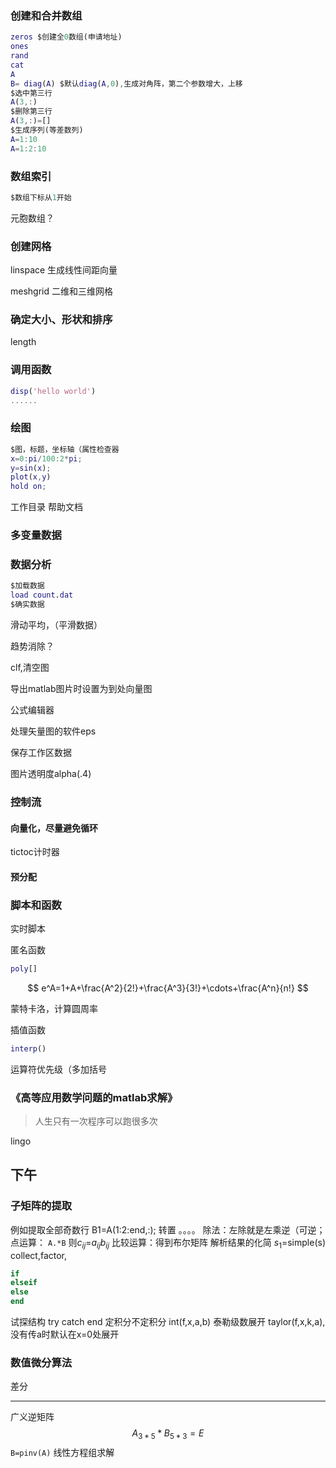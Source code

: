 ### 创建和合并数组



```matlab
zeros $创建全0数组(申请地址)
ones
rand
cat
A
B= diag(A) $默认diag(A,0),生成对角阵，第二个参数增大，上移
$选中第三行
A(3,:)
$删除第三行
A(3,:)=[]
$生成序列(等差数列)
A=1:10
A=1:2:10
```

### 数组索引

```matlab
$数组下标从1开始
```

元胞数组？

### 创建网格

linspace 生成线性间距向量

meshgrid 二维和三维网格

### 确定大小、形状和排序

length

### 调用函数

```matlab
disp('hello world')
......
```

### 绘图

```matlab
$图，标题，坐标轴（属性检查器
x=0:pi/100:2*pi;
y=sin(x);
plot(x,y)
hold on;

```



工作目录
帮助文档

### 多变量数据

### 数据分析

```matlab
$加载数据
load count.dat
$确实数据

```

滑动平均，（平滑数据）

趋势消除？

clf,清空图

导出matlab图片时设置为到处向量图

公式编辑器

处理矢量图的软件eps

保存工作区数据

图片透明度alpha(.4)

### 控制流

#### 向量化，尽量避免循环

tictoc计时器

#### 预分配

### 脚本和函数

实时脚本

匿名函数

```matlab
poly[]

```

$$
e^A=1+A+\frac{A^2}{2!}+\frac{A^3}{3!}+\cdots+\frac{A^n}{n!}
$$



蒙特卡洛，计算圆周率

插值函数

```matlab
interp()
```

运算符优先级（多加括号

### 《高等应用数学问题的matlab求解》



>
>
>人生只有一次程序可以跑很多次

lingo
## 下午
### 子矩阵的提取
例如提取全部奇数行
  B1=A(1:2:end,:);
转置
   。。。。
除法：左除就是左乘逆（可逆；
点运算： `A.*B` 则$c_{ij}$=$a_{ij}b_{ij}$
比较运算：得到布尔矩阵
解析结果的化简 $s_1$=simple(s)
collect,factor,
```matlab
if
elseif
else
end
```
试探结构
try
catch
end
定积分不定积分
int(f,x,a,b)
泰勒级数展开
taylor(f,x,k,a),没有传a时默认在x=0处展开
### 数值微分算法
差分

---
广义逆矩阵
$$A_{3*5}*B_{5*3} =E$$
`B=pinv(A)`
线性方程组求解
